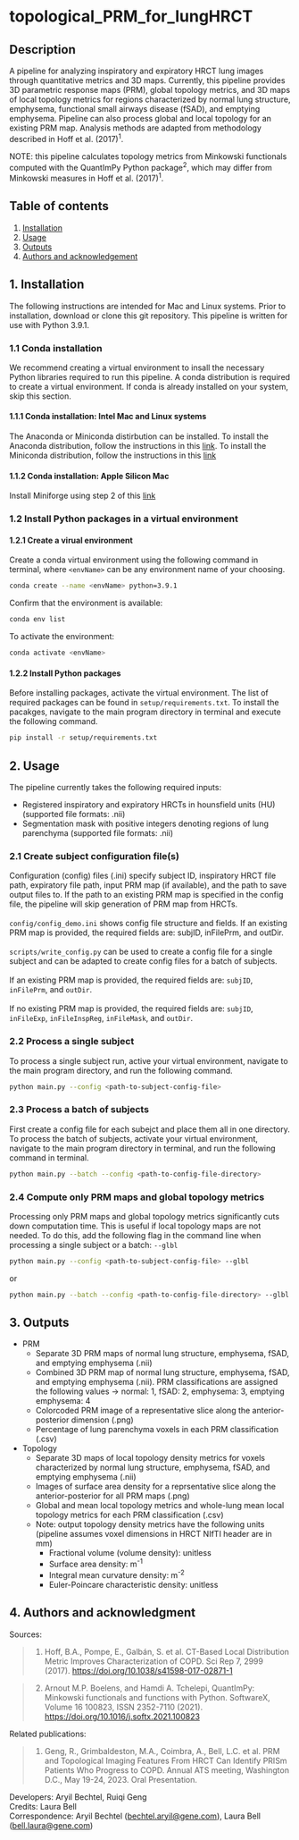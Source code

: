 # topological_PRM_for_lungHRCT

## Description
A pipeline for analyzing inspiratory and expiratory HRCT lung images through quantitative metrics and 3D maps. Currently, this pipeline provides 3D parametric response maps (PRM), global topology metrics, and 3D maps of local topology metrics for regions characterized by normal lung structure, emphysema, functional small airways disease (fSAD), and emptying emphysema. Pipeline can also process global and local topology for an existing PRM map. Analysis methods are adapted from methodology described in Hoff et al. (2017)<sup>1</sup>.

NOTE: this pipeline calculates topology metrics from Minkowski functionals computed with the QuantImPy Python package<sup>2</sup>, which may differ from Minkowski measures in Hoff et al. (2017)<sup>1</sup>.


## Table of contents
1. [Installation](#1-installation)
2. [Usage](#2-usage)
3. [Outputs](#3-outputs)
4. [Authors and acknowledgement](#4-authors-and-acknowledgment)

## 1. Installation
The following instructions are intended for Mac and Linux systems. Prior to installation, download or clone this git repository. This pipeline is written for use with Python 3.9.1.

### 1.1 Conda installation
We recommend creating a virtual environment to insall the necessary Python libraries required to run this pipeline. A conda distribution is required to create a virtual environment. If conda is already installed on your system, skip this section.

#### 1.1.1 Conda installation: Intel Mac and Linux systems
The Anaconda or Miniconda distirbution can be installed. To install the Anaconda distribution, follow the instructions in this [link](https://docs.conda.io/projects/continuumio-conda/en/latest/user-guide/install/index.html). To install the Miniconda distribution, follow the instructions in this [link](https://docs.anaconda.com/free/anaconda/install/)

#### 1.1.2 Conda installation: Apple Silicon Mac
Install Miniforge using step 2 of this [link](https://caffeinedev.medium.com/how-to-install-tensorflow-on-m1-mac-8e9b91d93706)

### 1.2 Install Python packages in a virtual environment

#### 1.2.1 Create a virual environment
Create a conda virtual environment using the following command in terminal, where `<envName>` can be any environment name of your choosing.
```bash
conda create --name <envName> python=3.9.1
```
Confirm that the environment is available:
```bash
conda env list
```
To activate the environment:
```bash
conda activate <envName>
```

#### 1.2.2 Install Python packages
Before installing packages, activate the virtual environment. The list of required packages can be found in `setup/requirements.txt`. To install the pacakges, navigate to the main program directory in terminal and execute the following command.
```bash
pip install -r setup/requirements.txt
```

## 2. Usage
The pipeline currently takes the following required inputs:
- Registered inspiratory and expiratory HRCTs in hounsfield units (HU) (supported file formats: .nii)
- Segmentation mask with positive integers denoting regions of lung parenchyma (supported file formats: .nii)

### 2.1 Create subject configuration file(s)
Configuration (config) files (.ini) specify subject ID, inspiratory HRCT file path, expiratory file path, input PRM map (if available), and the path to save output files to. If the path to an existing PRM map is specified in the config file, the pipeline will skip generation of PRM map from HRCTs.
<br /> 
<br />`config/config_demo.ini` shows config file structure and fields. If an existing PRM map is provided, the required fields are: subjID, inFilePrm, and outDir.
 <br />
<br />`scripts/write_config.py` can be used to create a config file for a single subject and can be adapted to create config files for a batch of subjects.
<br />
<br />If an existing PRM map is provided, the required fields are: `subjID`, `inFilePrm`, and `outDir`.
<br />
<br />If no existing PRM map is provided, the required fields are: `subjID`, `inFileExp`, `inFileInspReg`, `inFileMask`, and `outDir`.

### 2.2 Process a single subject
To process a single subject run, active your virtual environment, navigate to the main program directory, and run the following command.
```bash
python main.py --config <path-to-subject-config-file>
```

### 2.3 Process a batch of subjects
First create a config file for each subejct and place them all in one directory. To process the batch of subjects, activate your virtual environment, navigate to the main program directory in terminal, and run the following command in terminal.
```bash
python main.py --batch --config <path-to-config-file-directory>
```

### 2.4 Compute only PRM maps and global topology metrics
Processing only PRM maps and global topology metrics significantly cuts down computation time. This is useful if local topology maps are not needed. To do this, add the following flag in the command line when processing a single subject or a batch: `--glbl`
```bash
python main.py --config <path-to-subject-config-file> --glbl
```
or
```bash
python main.py --batch --config <path-to-config-file-directory> --glbl
```

## 3. Outputs
- PRM
    -  Separate 3D PRM maps of normal lung structure, emphysema, fSAD, and emptying emphysema (.nii)
    - Combined 3D PRM map of normal lung structure, emphysema, fSAD, and emptying emphysema (.nii). PRM classifications are assigned the following values -> normal: 1, fSAD: 2, emphysema: 3, emptying emphysema: 4
    - Colorcoded PRM image of a representative slice along the anterior-posterior dimension (.png)
    - Percentage of lung parenchyma voxels in each PRM classification (.csv)
- Topology
    - Separate 3D maps of local topology density metrics for voxels characterized by normal lung structure, emphysema, fSAD, and emptying emphysema (.nii)
    - Images of surface area density for a reprsentative slice along the anterior-posterior for all PRM maps (.png)
    - Global and mean local topology metrics and whole-lung mean local topology metrics for each PRM classification (.csv)
    - Note: output topology density metrics have the following units (pipeline assumes voxel dimensions in HRCT NIfTI header are in mm)
        - Fractional volume (volume density): unitless
        - Surface area density: m<sup>-1</sup>
        - Integral mean curvature density: m<sup>-2</sup>
        - Euler-Poincare characteristic density: unitless


## 4. Authors and acknowledgment
Sources:
>1. Hoff, B.A., Pompe, E., Galbán, S. et al. CT-Based Local   Distribution Metric Improves Characterization of COPD. Sci Rep 7, 2999 (2017). https://doi.org/10.1038/s41598-017-02871-1

>2. Arnout M.P. Boelens, and Hamdi A. Tchelepi, QuantImPy: Minkowski functionals and functions with Python. SoftwareX, Volume 16 100823, ISSN 2352-7110 (2021). https://doi.org/10.1016/j.softx.2021.100823

Related publications:
>1. Geng, R., Grimbaldeston, M.A., Coimbra, A., Bell, L.C. et al. PRM and Topological Imaging Features From HRCT Can Identify PRISm Patients Who Progress to COPD. Annual ATS meeting, Washington D.C., May 19-24, 2023. Oral Presentation. 

Developers: Aryil Bechtel, Ruiqi Geng<br /> 
Credits: Laura Bell <br /> 
Correspondence: Aryil Bechtel (bechtel.aryil@gene.com), Laura Bell (bell.laura@gene.com)
